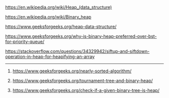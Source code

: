 https://en.wikipedia.org/wiki/Heap_(data_structure)

https://en.wikipedia.org/wiki/Binary_heap

https://www.geeksforgeeks.org/heap-data-structure/

https://www.geeksforgeeks.org/why-is-binary-heap-preferred-over-bst-for-priority-queue/

https://stackoverflow.com/questions/34329942/siftup-and-siftdown-operation-in-heap-for-heapifying-an-array



-------------------------------------------------------------------------------------------------------------------


1) https://www.geeksforgeeks.org/nearly-sorted-algorithm/

2) https://www.geeksforgeeks.org/tournament-tree-and-binary-heap/

3) https://www.geeksforgeeks.org/check-if-a-given-binary-tree-is-heap/




